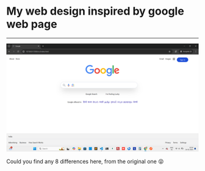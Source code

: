 # My web design inspired by google web page

---

<img src="https://github.com/Tamil-web-dev/my-web-designs/blob/226900bb87077544dc9f5ea4a308b57da4f3f334/public/google-front-design.png" />

Could you find any 8 differences here, from the original one :stuck_out_tongue_closed_eyes:	